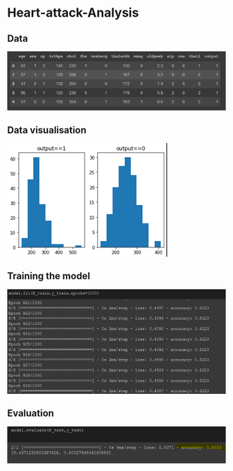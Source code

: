 # Heart-attack-Analysis

## Data 

![Data](images/data.PNG)

## Data visualisation

![Data visualisation](images/info.PNG)


## Training the model

![Training the model](images/model.PNG)


## Evaluation

![Evaluation](images/evaluation.PNG )
